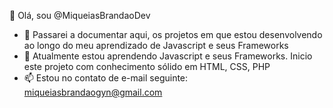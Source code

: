 👋 Olá, sou @MiqueiasBrandaoDev
- 👀 Passarei a documentar aqui, os projetos em que estou desenvolvendo ao longo do meu aprendizado de Javascript e seus Frameworks
- 🌱 Atualmente estou aprendendo Javascript e seus Frameworks. Inicio este projeto com conhecimento sólido em HTML, CSS, PHP
- 📫 Estou no contato de e-mail seguinte: miqueiasbrandaogyn@gmail.com
